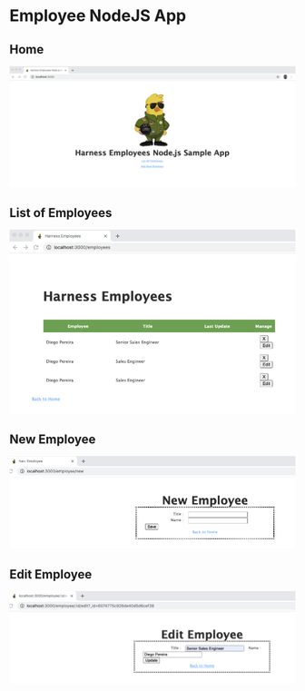 # Employee NodeJS App


## Home
![alt Home](https://github.com/diegopereiraeng/nodeJS_Employees_App/blob/main/EmployeeKoalaDB/public/images/diegonodejs_home.png)

## List of Employees
![alt List of Employees](https://github.com/diegopereiraeng/nodeJS_Employees_App/blob/main/EmployeeKoalaDB/public/images/diegonodejs_employees.png)

## New Employee
![alt New Employee](https://github.com/diegopereiraeng/nodeJS_Employees_App/blob/main/EmployeeKoalaDB/public/images/diegonodejs_new.png)

## Edit Employee
![alt Edit Employee](https://github.com/diegopereiraeng/nodeJS_Employees_App/blob/main/EmployeeKoalaDB/public/images/diegonodejs_edit.png)
